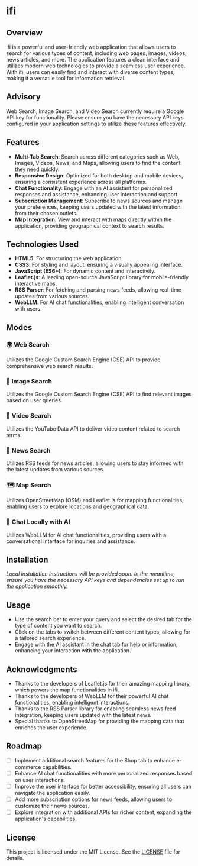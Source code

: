 # ifi

## Overview
ifi is a powerful and user-friendly web application that allows users to search for various types of content, including web pages, images, videos, news articles, and more. The application features a clean interface and utilizes modern web technologies to provide a seamless user experience. With ifi, users can easily find and interact with diverse content types, making it a versatile tool for information retrieval.

## Advisory
Web Search, Image Search, and Video Search currently require a Google API key for functionality. Please ensure you have the necessary API keys configured in your application settings to utilize these features effectively.

## Features
- **Multi-Tab Search**: Search across different categories such as Web, Images, Videos, News, and Maps, allowing users to find the content they need quickly.
- **Responsive Design**: Optimized for both desktop and mobile devices, ensuring a consistent experience across all platforms.
- **Chat Functionality**: Engage with an AI assistant for personalized responses and assistance, enhancing user interaction and support.
- **Subscription Management**: Subscribe to news sources and manage your preferences, keeping users updated with the latest information from their chosen outlets.
- **Map Integration**: View and interact with maps directly within the application, providing geographical context to search results.

## Technologies Used
- **HTML5**: For structuring the web application.
- **CSS3**: For styling and layout, ensuring a visually appealing interface.
- **JavaScript (ES6+)**: For dynamic content and interactivity.
- **Leaflet.js**: A leading open-source JavaScript library for mobile-friendly interactive maps.
- **RSS Parser**: For fetching and parsing news feeds, allowing real-time updates from various sources.
- **WebLLM**: For AI chat functionalities, enabling intelligent conversation with users.

## Modes
### 🌍 **Web Search**
Utilizes the Google Custom Search Engine (CSE) API to provide comprehensive web search results.

### 🌅 **Image Search**
Utilizes the Google Custom Search Engine (CSE) API to find relevant images based on user queries.

### 📼 **Video Search**
Utilizes the YouTube Data API to deliver video content related to search terms.

### 📰 **News Search**
Utilizes RSS feeds for news articles, allowing users to stay informed with the latest updates from various sources.

### 🗺️ **Map Search**
Utilizes OpenStreetMap (OSM) and Leaflet.js for mapping functionalities, enabling users to explore locations and geographical data.

### 🌟 **Chat Locally with AI**
Utilizes WebLLM for AI chat functionalities, providing users with a conversational interface for inquiries and assistance.

## Installation
*Local installation instructions will be provided soon. In the meantime, ensure you have the necessary API keys and dependencies set up to run the application smoothly.*

## Usage
- Use the search bar to enter your query and select the desired tab for the type of content you want to search.
- Click on the tabs to switch between different content types, allowing for a tailored search experience.
- Engage with the AI assistant in the chat tab for help or information, enhancing your interaction with the application.

## Acknowledgments
- Thanks to the developers of Leaflet.js for their amazing mapping library, which powers the map functionalities in ifi.
- Thanks to the developers of WebLLM for their powerful AI chat functionalities, enabling intelligent interactions.
- Thanks to the RSS Parser library for enabling seamless news feed integration, keeping users updated with the latest news.
- Special thanks to OpenStreetMap for providing the mapping data that enriches the user experience.

## Roadmap
- [ ] Implement additional search features for the Shop tab to enhance e-commerce capabilities.
- [ ] Enhance AI chat functionalities with more personalized responses based on user interactions.
- [ ] Improve the user interface for better accessibility, ensuring all users can navigate the application easily.
- [ ] Add more subscription options for news feeds, allowing users to customize their news sources.
- [ ] Explore integration with additional APIs for richer content, expanding the application's capabilities.

## License
This project is licensed under the MIT License. See the [LICENSE](LICENSE) file for details.
